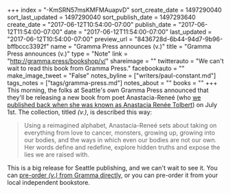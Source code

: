 +++
index = "-KmSRN57msKMFMAuapvD"
sort_create_date = 1497290040
sort_last_updated = 1497290040
sort_publish_date = 1497293640
create_date = "2017-06-12T10:54:00-07:00"
publish_date = "2017-06-12T11:54:00-07:00"
date = "2017-06-12T11:54:00-07:00"
last_updated = "2017-06-12T10:54:00-07:00"
preview_url = "8436728d-6b44-94d7-9b96-bffbccc3392f"
name = "Gramma Press announces (v.)"
title = "Gramma Press announces (v.)"
type = "Note"
link = "http://gramma.press/bookshop/v/"
shareimage = ""
twitterauto = "We can't wait to read this book from Gramma Press."
facebookauto = ""
make_image_tweet = "False"
notes_byline = ["writers/paul-constant.md"]
tags_notes = ["tags/gramma-press.md"]
notes_about = ""
books = ""
+++
This morning, the folks at Seattle's own Gramma Press announced that they'll be releasing a new book from poet Anastacia-Reneé (who [we published back when she was known as Anastacia Renée Tolbert](http://www.seattlereviewofbooks.com/writers/anastacia-renee-tolbert/)) on July 1st. The collection, titled *(v.)*, is described this way:

<blockquote>Using a reimagined alphabet, Anastacia-Reneé sets about taking on everything from love to cancer, monsters, growing up, growing into our bodies, and the ways in which even our bodies are not our own. Her words define and redefine, explore hidden truths and expose the lies we are raised with.</blockquote>

This is a big release for Seattle publishing, and we can't wait to see it. You can [pre-order *(v.)* from Gramma directly](http://gramma.press/bookshop/v/), or you can pre-order it from your local independent bookstore.